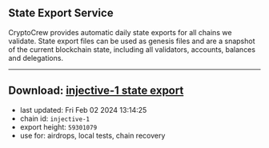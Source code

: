 ## State Export Service
CryptoCrew provides automatic daily state exports for all chains we validate. State export files can be used as genesis files and are a snapshot of the current blockchain state, including all validators, accounts, balances and delegations.

---
**Download: [injective-1 state export](https://dl.ccvalidators.com/SERVICE/injective/injective-1_export_59301079.json)**
---

- last updated: Fri Feb 02 2024 13:14:25
- chain id: `injective-1`
- export height: `59301079`
- use for: airdrops, local tests, chain recovery
